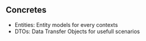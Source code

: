 ﻿## Concretes
- Entities: Entity models for every contexts
- DTOs: Data Transfer Objects for usefull scenarios
